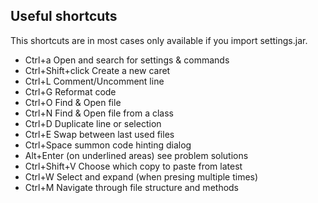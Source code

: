 ## Useful shortcuts

This shortcuts are in most cases only available if you import settings.jar.

- Ctrl+a Open and search for settings & commands
- Ctrl+Shift+click Create a new caret
- Ctrl+L Comment/Uncomment line
- Ctrl+G Reformat code
- Ctrl+O Find & Open file
- Ctrl+N Find & Open file from a class
- Ctrl+D Duplicate line or selection
- Ctrl+E Swap between last used files
- Ctrl+Space summon code hinting dialog
- Alt+Enter (on underlined areas) see problem solutions
- Ctrl+Shift+V Choose which copy to paste from latest
- Ctrl+W Select and expand (when presing multiple times)
- Ctrl+M Navigate through file structure and methods

